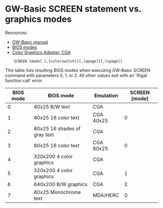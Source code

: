 # GW-Basic SCREEN statement vs. graphics modes

Resources:
- [GW-Basic manual](http://www.divonasperi.it/divona/tam/tecnologia/dow-all/GW%20Basic%20(inglese).pdf)
- [BIOS modes](http://stanislavs.org/helppc/int_10-0.html)
- [Color Graphics Adapter, CGA](https://en.wikipedia.org/wiki/Color_Graphics_Adapter)

```
    SCREEN [mode] [,[colorswitch]][,[apage]][,[vpage]]
```

This table lists resulting BIOS modes when executing GW-Basic SCREEN command with parameters 0, 1, or 2. All other values exit with an 'Illigal function call' error.

| BIOS mode | BIOS mode                     | Emulation | SCREEN [mode] |
|-----------|-------------------------------|-----------|---------------|
| 0         | 40x25 B/W text                | CGA       |               |
| 1         | 40x25 16 color text           | CGA 40x25 | 0             |
| 2         | 80x25 16 shades of gray text  | CGA       |               |
| 3         | 80x25 16 color text           | CGA 80x25 | 0             |
| 4         | 320x200 4 color graphics      | CGA       |               |
| 5         | 320x200 4 color graphics      | CGA       | 1             |
| 6         | 640x200 B/W graphics          | CGA       | 2             |
| 7         | 80x25 Monochrome text         | MDA/HERC  | 0             |
